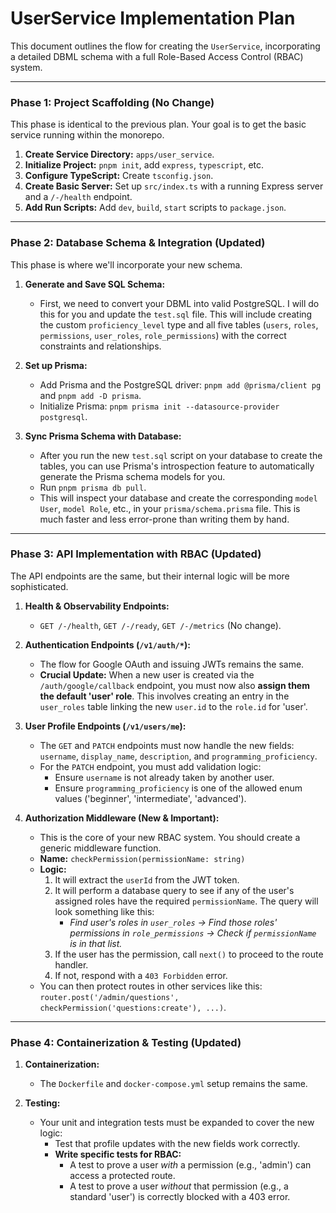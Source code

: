 # UserService Implementation Plan

This document outlines the flow for creating the `UserService`, incorporating a detailed DBML schema with a full Role-Based Access Control (RBAC) system.

---

### Phase 1: Project Scaffolding (No Change)

This phase is identical to the previous plan. Your goal is to get the basic service running within the monorepo.

1.  **Create Service Directory:** `apps/user_service`.
2.  **Initialize Project:** `pnpm init`, add `express`, `typescript`, etc.
3.  **Configure TypeScript:** Create `tsconfig.json`.
4.  **Create Basic Server:** Set up `src/index.ts` with a running Express server and a `/-/health` endpoint.
5.  **Add Run Scripts:** Add `dev`, `build`, `start` scripts to `package.json`.

---

### Phase 2: Database Schema & Integration (Updated)

This phase is where we'll incorporate your new schema.

1.  **Generate and Save SQL Schema:**
    *   First, we need to convert your DBML into valid PostgreSQL. I will do this for you and update the `test.sql` file. This will include creating the custom `proficiency_level` type and all five tables (`users`, `roles`, `permissions`, `user_roles`, `role_permissions`) with the correct constraints and relationships.

2.  **Set up Prisma:**
    *   Add Prisma and the PostgreSQL driver: `pnpm add @prisma/client pg` and `pnpm add -D prisma`.
    *   Initialize Prisma: `pnpm prisma init --datasource-provider postgresql`.

3.  **Sync Prisma Schema with Database:**
    *   After you run the new `test.sql` script on your database to create the tables, you can use Prisma's introspection feature to automatically generate the Prisma schema models for you.
    *   Run `pnpm prisma db pull`.
    *   This will inspect your database and create the corresponding `model User`, `model Role`, etc., in your `prisma/schema.prisma` file. This is much faster and less error-prone than writing them by hand.

---

### Phase 3: API Implementation with RBAC (Updated)

The API endpoints are the same, but their internal logic will be more sophisticated.

1.  **Health & Observability Endpoints:**
    *   `GET /-/health`, `GET /-/ready`, `GET /-/metrics` (No change).

2.  **Authentication Endpoints (`/v1/auth/*`):**
    *   The flow for Google OAuth and issuing JWTs remains the same.
    *   **Crucial Update:** When a new user is created via the `/auth/google/callback` endpoint, you must now also **assign them the default 'user' role**. This involves creating an entry in the `user_roles` table linking the new `user.id` to the `role.id` for 'user'.

3.  **User Profile Endpoints (`/v1/users/me`):**
    *   The `GET` and `PATCH` endpoints must now handle the new fields: `username`, `display_name`, `description`, and `programming_proficiency`.
    *   For the `PATCH` endpoint, you must add validation logic:
        *   Ensure `username` is not already taken by another user.
        *   Ensure `programming_proficiency` is one of the allowed enum values ('beginner', 'intermediate', 'advanced').

4.  **Authorization Middleware (New & Important):**
    *   This is the core of your new RBAC system. You should create a generic middleware function.
    *   **Name:** `checkPermission(permissionName: string)`
    *   **Logic:**
        1.  It will extract the `userId` from the JWT token.
        2.  It will perform a database query to see if any of the user's assigned roles have the required `permissionName`. The query will look something like this:
            *   *Find user's roles in `user_roles` -> Find those roles' permissions in `role_permissions` -> Check if `permissionName` is in that list.*
        3.  If the user has the permission, call `next()` to proceed to the route handler.
        4.  If not, respond with a `403 Forbidden` error.
    *   You can then protect routes in other services like this: `router.post('/admin/questions', checkPermission('questions:create'), ...)`.

---

### Phase 4: Containerization & Testing (Updated)

1.  **Containerization:**
    *   The `Dockerfile` and `docker-compose.yml` setup remains the same.

2.  **Testing:**
    *   Your unit and integration tests must be expanded to cover the new logic:
        *   Test that profile updates with the new fields work correctly.
        *   **Write specific tests for RBAC:**
            *   A test to prove a user *with* a permission (e.g., 'admin') can access a protected route.
            *   A test to prove a user *without* that permission (e.g., a standard 'user') is correctly blocked with a 403 error.
